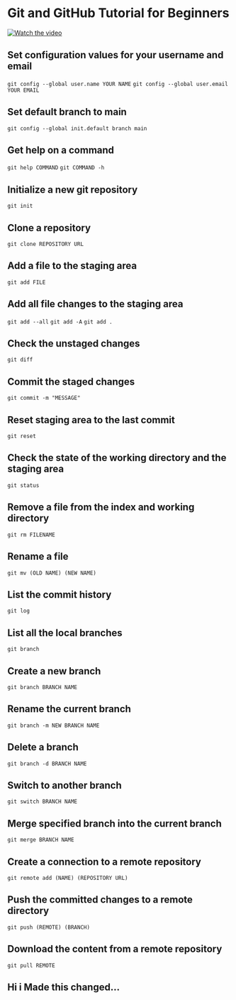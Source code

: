 # Git and GitHub Tutorial for Beginners

[![Watch the video](https://img.youtube.com/vi/tRZGeaHPoaw/maxresdefault.jpg)](https://youtu.be/tRZGeaHPoaw)

## Set configuration values for your username and email
`git config --global user.name YOUR NAME`
`git config --global user.email YOUR EMAIL`

## Set default branch to main
`git config --global init.default branch main`

## Get help on a command
`git help COMMAND`
`git COMMAND -h`

## Initialize a new git repository
`git init`

## Clone a repository
`git clone REPOSITORY URL`

## Add a file to the staging area
`git add FILE`

## Add all file changes to the staging area
`git add --all`
`git add -A`
`git add .`

## Check the unstaged changes
`git diff`

## Commit the staged changes
`git commit -m "MESSAGE"`

## Reset staging area to the last commit
`git reset`

## Check the state of the working directory and the staging area
`git status`

## Remove a file from the index and working directory
`git rm FILENAME`

## Rename a file
`git mv (OLD NAME) (NEW NAME)`

## List the commit history
`git log`

## List all the local branches
`git branch`

## Create a new branch
`git branch BRANCH NAME`

## Rename the current branch
`git branch -m NEW BRANCH NAME`

## Delete a branch
`git branch -d BRANCH NAME`

## Switch to another branch
`git switch BRANCH NAME`

## Merge specified branch into the current branch
`git merge BRANCH NAME`

## Create a connection to a remote repository
`git remote add (NAME) (REPOSITORY URL)`

## Push the committed changes to a remote directory
`git push (REMOTE) (BRANCH)`

## Download the content from a remote repository
`git pull REMOTE`

## Hi i Made this changed...